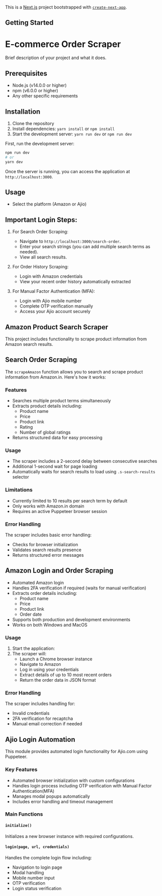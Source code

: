 This is a [Next.js](https://nextjs.org) project bootstrapped with [`create-next-app`](https://nextjs.org/docs/app/api-reference/cli/create-next-app).

## Getting Started

# E-commerce Order Scraper

Brief description of your project and what it does.

## Prerequisites

- Node.js (v14.0.0 or higher)
- npm (v6.0.0 or higher)
- Any other specific requirements

## Installation

1. Clone the repository
2. Install dependencies: `yarn install` or `npm install`
3. Start the development server: `yarn run dev` or `npm run dev`

First, run the development server:

```bash
npm run dev
# or
yarn dev
```
Once the server is running, you can access the application at `http://localhost:3000`.

## Usage
- Select the platform (Amazon or Ajio)

## Important Login Steps:
1. For Search Order Scraping:
   - Navigate to `http://localhost:3000/search-order`.
   - Enter your search strings (you can add multiple search terms as needed).
   - View all search results.

2. For Order History Scraping:
   - Login with Amazon credentials
   - View your recent order history automatically extracted

3. For Manual Factor Authentication (MFA):
   - Login with Ajio mobile number
   - Complete OTP verification manually
   - Access your Ajio account securely

## Amazon Product Search Scraper

This project includes functionality to scrape product information from Amazon search results.

## Search Order Scraping

The `scrapeAmazon` function allows you to search and scrape product information from Amazon.in. Here's how it works:

### Features

- Searches multiple product terms simultaneously
- Extracts product details including:
  - Product name
  - Price
  - Product link
  - Rating
  - Number of global ratings
- Returns structured data for easy processing

### Usage

- The scraper includes a 2-second delay between consecutive searches
- Additional 1-second wait for page loading
- Automatically waits for search results to load using `.s-search-results` selector

### Limitations

- Currently limited to 10 results per search term by default
- Only works with Amazon.in domain
- Requires an active Puppeteer browser session

### Error Handling

The scraper includes basic error handling:
- Checks for browser initialization
- Validates search results presence
- Returns structured error messages


## Amazon Login and Order Scraping
- Automated Amazon login
- Handles 2FA verification if required (waits for manual verification)
- Extracts order details including:
  - Product name
  - Price
  - Product link
  - Order date
- Supports both production and development environments
- Works on both Windows and MacOS

### Usage

1. Start the application:
2. The scraper will:
   - Launch a Chrome browser instance
   - Navigate to Amazon
   - Log in using your credentials
   - Extract details of up to 10 most recent orders
   - Return the order data in JSON format

### Error Handling

The scraper includes handling for:
- Invalid credentials
- 2FA verification for recaptcha
- Manual email correction if needed


## Ajio Login Automation

This module provides automated login functionality for Ajio.com using Puppeteer.

### Key Features

- Automated browser initialization with custom configurations
- Handles login process including OTP verification with Manual Factor Authentication(MFA)
- Manages modal popups automatically
- Includes error handling and timeout management

### Main Functions

#### `initialize()`
Initializes a new browser instance with required configurations.


#### `login(page, url, credentials)`
Handles the complete login flow including:
- Navigation to login page
- Modal handling
- Mobile number input
- OTP verification
- Login status verification
